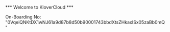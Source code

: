 *** Welcome to KloverCloud ***

On-Boarding No: &#34;0VqeiQNKtDX1wNJ61a9d87b8d50b90001743bbdXtsZHkaxISx05zaBb0mQ&#34;
